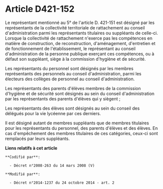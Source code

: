 # Article D421-152

Le représentant mentionné au 5° de l'article D. 421-151 est désigné par les représentants de la collectivité territoriale de
rattachement au conseil d'administration parmi les représentants titulaires ou suppléants de celle-ci. Lorsque la
collectivité de rattachement n'exerce pas les compétences en matière de construction, de reconstruction, d'aménagement,
d'entretien et de fonctionnement de l'établissement, le représentant au conseil d'administration de la personne publique
exerçant ces compétences, ou à défaut son suppléant, siège à la commission d'hygiène et de sécurité.  

Les représentants du personnel sont désignés par les membres représentants des personnels au conseil d'administration, parmi
les électeurs des collèges de personnel au conseil d'administration.

Les représentants des parents d'élèves membres de la commission d'hygiène et de sécurité sont désignés au sein du conseil
d'administration par les représentants des parents d'élèves qui y siègent ;

Les représentants des élèves sont désignés au sein du conseil des délégués pour la vie lycéenne par ces derniers.

Il est désigné autant de membres suppléants que de membres titulaires pour les représentants du personnel, des parents
d'élèves et des élèves. En cas d'empêchement des membres titulaires de ces catégories, ceux-ci sont remplacés par leurs
suppléants.

**Liens relatifs à cet article**

	**Codifié par**:

	  - Décret n°2008-263 du 14 mars 2008 (V)

	**Modifié par**:

	  - Décret n°2014-1237 du 24 octobre 2014 - art. 2
